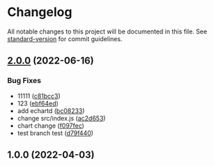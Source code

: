 # Changelog

All notable changes to this project will be documented in this file. See [standard-version](https://github.com/conventional-changelog/standard-version) for commit guidelines.

## [2.0.0](https://github.com/chrisworkalx/husky1.3_test/compare/v1.0.0...v2.0.0) (2022-06-16)


### Bug Fixes

* 11111 ([c81bcc3](https://github.com/chrisworkalx/husky1.3_test/commit/c81bcc35184bd92b8108c01471613a1a88c3dccf))
* 123 ([ebf64ed](https://github.com/chrisworkalx/husky1.3_test/commit/ebf64ede31c2d8678b5b9d8442357e7276168d9a))
* add echartd ([bc08233](https://github.com/chrisworkalx/husky1.3_test/commit/bc082338868ba7a34ad396bcbdf3559647977f88))
* change src/index.js ([ac2d653](https://github.com/chrisworkalx/husky1.3_test/commit/ac2d6532e928454fd92166210a47fbcf78c44f3b))
* chart change ([f097fec](https://github.com/chrisworkalx/husky1.3_test/commit/f097fecd687c4220f635797552785de8dc5959be))
* test branch test ([d79f440](https://github.com/chrisworkalx/husky1.3_test/commit/d79f440612163ff5972775ed49bdea4e75d6f8dc))

## 1.0.0 (2022-04-03)
